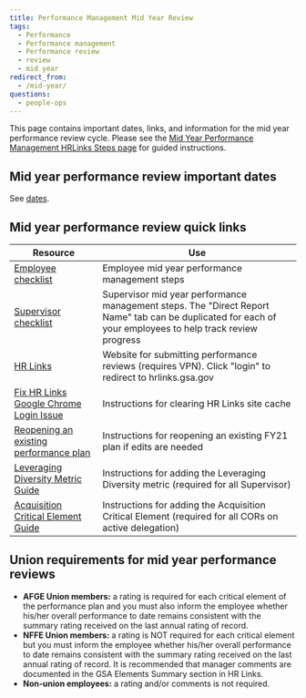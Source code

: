```yaml
---
title: Performance Management Mid Year Review
tags:
  - Performance
  - Performance management
  - Performance review
  - review
  - mid year
redirect_from:
  - /mid-year/
questions:
  - people-ops
---
```


This page contains important dates, links, and information for the mid year performance review cycle.  Please see the [Mid Year Performance Management HRLinks Steps page]({{site.baseurl}}/mid-year-hrlinks-steps/) for guided instructions.

## Mid year performance review important dates

See [dates](../dates/#mid-year-performance-review-important-dates).

## Mid year performance review quick links

Resource | Use
-------|--------
[Employee checklist](https://docs.google.com/spreadsheets/d/1ENBLAFa2Chkdd5-31xl4oA5Wk5bbtJtsJNWv9WGeLYU/edit#gid=48334538) | Employee mid year performance management steps
[Supervisor checklist](https://docs.google.com/spreadsheets/d/1PaEV7xoTc3Y-STpp6z4iqaSVf-QY8-Cmn-ciSS9qhKo/edit#gid=884911250) | Supervisor mid year performance management steps.  The "Direct Report Name" tab can be duplicated for each of your employees to help track review progress
[HR Links](https://corporateapps.gsa.gov/hr-links/) | Website for submitting performance reviews (requires VPN). Click "login" to redirect to hrlinks.gsa.gov
[Fix HR Links Google Chrome Login Issue](https://docs.google.com/document/d/13j6e8bAVSWFSNNkqmU2hMfwXOCBsi49d_2EqvL3aKXE/edit?usp=sharing) | Instructions for clearing HR Links site cache
[Reopening an existing performance plan](https://docs.google.com/document/d/1zwMty7CRShtfsZuMOPheG18B9Vb1hZw1WrgvCNE1gRc/edit?usp=sharing) | Instructions for reopening an existing FY21 plan if edits are needed
[Leveraging Diversity Metric Guide](https://docs.google.com/document/d/1LPe6rKUze_tA3OfHhRLUfLSQtY4m8d4J3k4OZq2oFcY/edit?usp=sharing) | Instructions for adding the Leveraging Diversity metric (required for all Supervisor)
[Acquisition Critical Element Guide](https://drive.google.com/file/d/1hOu4GtwpjCAUXenXNE7Vit3O3ldDYSRb/view) | Instructions for adding the Acquisition Critical Element (required for all CORs on active delegation)


## Union requirements for mid year performance reviews

  * **AFGE Union members:** a rating is required for each critical element of the performance plan and you must also inform the employee whether his/her overall performance to date remains consistent with the summary rating received on the last annual rating of record.
  * **NFFE Union members:** a rating is NOT required for each critical element but you must inform the employee whether his/her overall performance to date remains consistent with the summary rating received on the last annual rating of record. It is recommended that manager comments are documented in the GSA Elements Summary section in HR Links.
  * **Non-union employees:** a rating and/or comments is not required.
